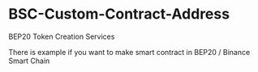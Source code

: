 # BSC-Custom-Contract-Address
BEP20 Token Creation Services

There is example if you want to make smart contract in BEP20 / Binance Smart Chain
